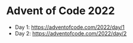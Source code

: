 # Advent of Code 2022

* Day 1: https://adventofcode.com/2022/day/1
* Day 2: https://adventofcode.com/2022/day/2